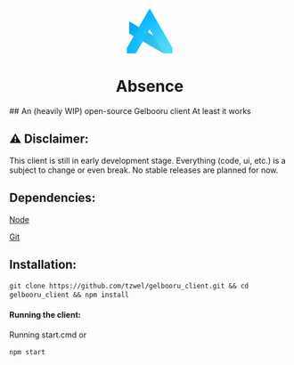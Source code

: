 <p align="center"> <img src="src/img/Absence-logo.png" width="auto" height="80px" alt="Absence logo" /> </p>
<h1 align="center"> Absence </h1>
## An (heavily WIP) open-source Gelbooru client
At least it works

## ⚠️ Disclaimer:
This client is still in early development stage. Everything (code, ui, etc.) is a subject to change or even break. No stable releases are planned for now.

## Dependencies:
[Node](https://nodejs.org)

[Git](https://git-scm.com)

## Installation:
```shell
git clone https://github.com/tzwel/gelbooru_client.git && cd gelbooru_client && npm install
```

#### Running the client:
Running start.cmd or

```shell
npm start
```
